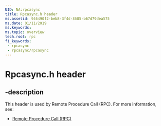 ```yaml
---
UID: NA:rpcasync
title: Rpcasync.h header
ms.assetid: 946490f2-beb8-3f4d-8685-b67d79dea575
ms.date: 01/11/2019
ms.keywords: 
ms.topic: overview
tech.root: rpc
f1_keywords:
 - rpcasync
 - rpcasync/rpcasync
---
```


# Rpcasync.h header


## -description

This header is used by Remote Procedure Call (RPC). For more information, see:

- [Remote Procedure Call (RPC)](../_rpc/index.md)

